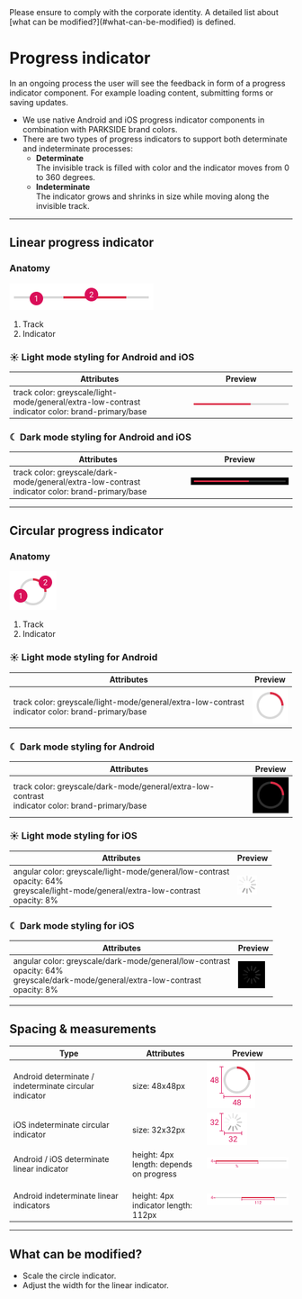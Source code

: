 <AlertInfo alertHeadline="Modifiable">
Please ensure to comply with the corporate identity. A detailed list about [what can be modified?](#what-can-be-modified) is defined.
</AlertInfo>

# Progress indicator

In an ongoing process the user will see the feedback in form of a progress indicator component.
For example loading content, submitting forms or saving updates.

- We use native Android and iOS progress indicator components in combination with PARKSIDE brand colors.
- There are two types of progress indicators to support both determinate and indeterminate processes:
  - **Determinate** <br>The invisible track is filled with color and the indicator moves from 0 to 360 degrees.
  - **Indeterminate** <br>The indicator grows and shrinks in size while moving along the invisible track.

---

## Linear progress indicator

### Anatomy

![Linear progress indicator anatomy](assets/linear-indicator/anatomy@1x.png)

1. Track
2. Indicator

### ☀ Light mode styling for Android and iOS

Attributes | Preview |
---------|----------|
 track color: greyscale/light-mode/general/extra-low-contrast<br> indicator color: brand-primary/base | ![Linear progress indicator](assets/light-mode/linear@1x.png) |

### ☾ Dark mode styling for Android and iOS

Attributes | Preview |
---------|----------|
 track color: greyscale/dark-mode/general/extra-low-contrast<br> indicator color: brand-primary/base | ![Linear progress indicator](assets/dark-mode/linear@1x.png) |

---

## Circular progress indicator

### Anatomy

![circular progress indicator anatomy](assets/circular-indicator/anatomy@1x.png)

1. Track
2. Indicator

### ☀ Light mode styling for Android

Attributes | Preview |
---------|----------|
 track color: greyscale/light-mode/general/extra-low-contrast<br> indicator color: brand-primary/base | ![circular progress indicator](assets/light-mode/circular/android@1x.png) |

### ☾ Dark mode styling for Android

Attributes | Preview |
---------|----------|
 track color: greyscale/dark-mode/general/extra-low-contrast <br> indicator color: brand-primary/base | ![circular progress indicator](assets/dark-mode/circular/android@1x.png) |

### ☀ Light mode styling for iOS

Attributes | Preview |
---------|----------|
 angular color: greyscale/light-mode/general/low-contrast <br> opacity: 64%<br> greyscale/light-mode/general/extra-low-contrast <br> opacity: 8%| ![circular progress indicator](assets/light-mode/circular/ios@1x.png) |

### ☾ Dark mode styling for iOS

Attributes | Preview |
---------|----------|
 angular color: greyscale/dark-mode/general/low-contrast <br> opacity: 64%<br> greyscale/dark-mode/general/extra-low-contrast <br> opacity: 8% | ![circular progress indicator](assets/dark-mode/circular/ios@1x.png) |

---

## Spacing & measurements

Type | Attributes | Preview |
---------|---------|----------|
Android determinate / indeterminate circular indicator | size: 48x48px | ![Circular progress indicator](assets/measurement/circular/android@1x.png) |
 iOS indeterminate circular indicator | size: 32x32px | ![Circular progress indicator](assets/measurement/circular/indeterminate@1x.png) |
 Android / iOS determinate linear indicator | height: 4px <br> length: depends on progress| ![Linear progress indicator](assets/measurement/linear/determinate@1x.png) |
  Android indeterminate linear indicators | <br>height: 4px <br> indicator length: 112px | ![Linear progress indicator](assets/measurement/linear/indeterminate@1x.png) |

---

## What can be modified?

- Scale the circle indicator.
- Adjust the width for the linear indicator.
